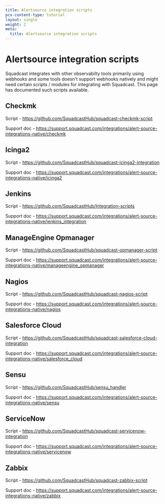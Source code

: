```yaml
---
title: Alertsource integration scripts
pcx-content-type: tutorial
layout: single
weight: 2
meta:
  title: Alertsource integration scripts
---
```


# Alertsource integration scripts

Squadcast integrates with other observabilty tools primarily using webhooks and some tools doesn't support webhooks natively and might need certain scripts / modules for integrating with Squadcast. This page has documented such scripts available.

## Checkmk

Script - https://github.com/SquadcastHub/squadcast-checkmk-script

Support doc - https://support.squadcast.com/integrations/alert-source-integrations-native/checkmk

## Icinga2 

Script - https://github.com/SquadcastHub/squadcast-icinga2-integration

Support doc - https://support.squadcast.com/integrations/alert-source-integrations-native/icinga2

## Jenkins

Script - https://github.com/SquadcastHub/Integration-scripts

Support doc - https://support.squadcast.com/integrations/alert-source-integrations-native/jenkins_integration

## ManageEngine Opmanager

Script - https://github.com/SquadcastHub/squadcast-opmanager-script

Support doc - https://support.squadcast.com/integrations/alert-source-integrations-native/manageengine_opmanager

## Nagios

Script - https://github.com/SquadcastHub/squadcast-nagios-script

Support doc - https://support.squadcast.com/integrations/alert-source-integrations-native/nagios

## Salesforce Cloud

Script - https://github.com/SquadcastHub/squadcast-salesforce-cloud-integration

Support doc - https://support.squadcast.com/integrations/alert-source-integrations-native/salesforce_cloud

## Sensu

Script - https://github.com/SquadcastHub/sensu_handler

Support doc - https://support.squadcast.com/integrations/alert-source-integrations-native/sensu

## ServiceNow

Script - https://github.com/SquadcastHub/squadcast-servicenow-integration

Support doc - https://support.squadcast.com/integrations/alert-source-integrations-native/servicenow

## Zabbix

Script - https://github.com/SquadcastHub/squadcast-zabbix-script

Support doc - https://support.squadcast.com/integrations/alert-source-integrations-native/zabbix